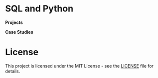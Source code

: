 # SQL and Python
**Projects**

**Case Studies**

# License
This project is licensed under the MIT License - see the [LICENSE](LICENSE) file for details.
